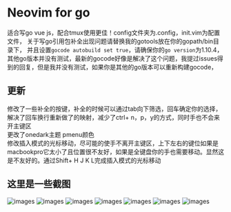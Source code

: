# Neovim for go

适合写go vue js，配合tmux使用更佳！config文件夹为.config，init.vim为配置文件，
关于写go引用包补全出现问题请替换我的gotools放在你的gopath/bin目录下，
并且设置`gocode autobuild set true`，请确保你的`go version`为1.10.4，  
其他go版本并没有测试，最新的gocode好像是解决了这个问题，我提过issues得到的回复，但是我并没有测试，如果你是其他的go版本可以重新构建gocode，

## 更新
修改了一些补全的按键，补全的时候可以通过tab向下筛选，回车<CR>确定你的选择，解决了回车换行重新做了<CR>的映射，减少了ctrl+ n，p，y的方式，同时手也不会来开主键区  
更改了onedark主题 pmenu颜色  
修改插入模式的光标移动，尽可能的使手不离开主键区，上下左右的键位如果是macbookpro它太小了且位置很不友好，如果是全键盘你的手也需要移动。显然这是不友好的。通过Shift+ H J K L完成插入模式的光标移动

## 这里是一些截图

![images](https://github.com/Marlboro-go/Neovim-for-go/blob/master/screenshot/01.png)
![images](https://github.com/Marlboro-go/Neovim-for-go/blob/master/screenshot/02.png)
![images](https://github.com/Marlboro-go/Neovim-for-go/blob/master/screenshot/03.png)
![images](https://github.com/Marlboro-go/Neovim-for-go/blob/master/screenshot/04.png)
![images](https://github.com/Marlboro-go/Neovim-for-go/blob/master/screenshot/07.png)
![images](https://github.com/Marlboro-go/Neovim-for-go/blob/master/screenshot/08.png)
![images](https://github.com/Marlboro-go/Neovim-for-go/blob/master/screenshot/13.png)

